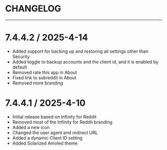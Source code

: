 # CHANGELOG

---

7.4.4.2 / 2025-4-14
===========
* Added support for backing up and restoring all settings other than Security
* Added toggle to backup accounts and the client id, and it is enabled by default
* Removed rate this app in About
* Fixed link to subreddit in About
* Removed more branding

7.4.4.1 / 2025-4-10
================
* Initial release based on Infinity for Reddit
* Removed most of the Infinity for Reddit branding
* Added a new icon
* Changed the user agent and redirect URL
* Added a dynamic Client ID setting
* Added Solarized Amoled theme
